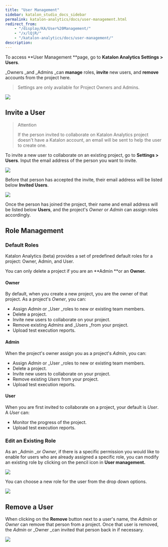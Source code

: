 ```yaml
---
title: "User Management" 
sidebar: katalon_studio_docs_sidebar
permalink: katalon-analytics/docs/user-management.html 
redirect_from:
    - "/display/KA/User%20Management/"
    - "/x/lQjR/"
    - "/katalon-analytics/docs/user-management/"
description: 
---
```

To access **User Management **page, go to **Katalon Analytics Settings > Users**. 

_Owners _and _Admins _can **manage** roles, **invite** new users, and **remove** accounts from the project here.

> Settings are only available for Project Owners and Admins.

![](../../images/katalon-analytics/docs/user-management/image2018-6-25-143A93A47.png)

Invite a User
-------------

> Attention
> 
> If the person invited to collaborate on Katalon Analytics project doesn't have a Katalon account, an email will be sent to help the user to create one.

To invite a new user to collaborate on an existing project, go to **Settings > Users**. Input the email address of the person you want to invite. 

![](../../images/katalon-analytics/docs/user-management/Screen-Shot-2018-06-25-at-5.02.53-PM.png)

Before that person has accepted the invite, their email address will be listed below **Invited Users**.

![](../../images/katalon-analytics/docs/user-management/Screen-Shot-2018-06-25-at-4.33.36-PM.png)

Once the person has joined the project, their name and email address will be listed below **Users**, and the project's _Owner_ or _Admin_ can assign roles accordingly. 

Role Management
---------------

### Default Roles

Katalon Analytics (beta) provides a set of predefined default roles for a project: Owner, Admin, and User. 

You can only delete a project if you are an **Admin **or an **Owner.**

#### Owner

By default, when you create a new project, you are the owner of that project. As a project's _Owner_, you can:

*   Assign _Admin_ or _User _roles to new or existing team members. 
*   Delete a project.
*   Invite new users to collaborate on your project. 
*   Remove existing _Admins_ and _Users _from your project. 
*   Upload test execution reports. 

#### Admin

When the project's owner assign you as a project's _Admin_, you can: 

*   Assign _Admin_ or _User _roles to new or existing team members. 
*   Delete a project.
*   Invite new users to collaborate on your project. 
*   Remove existing _Users_ from your project. 
*   Upload test execution reports. 

#### User

When you are first invited to collaborate on a project, your default is _User_. A _User_ can:

*   Monitor the progress of the project.
*   Upload test execution reports.

### Edit an Existing Role

As an _Admin _or _Owner_, if there is a specific permission you would like to enable for users who are already assigned a specific role, you can modify an existing role by clicking on the pencil icon in **User management.** 

![](../../images/katalon-analytics/docs/user-management/image2018-6-25-133A333A1.png)

You can choose a new role for the user from the drop down options.

![](../../images/katalon-analytics/docs/user-management/image2018-6-25-153A513A21.png)

Remove a User
-------------

When clicking on the **Remove** button next to a user's name, the _Admin_ or _Owner_ can remove that person from a project. Once that user is removed, the _Admin_ or _Owner _can invited that person back in if necessary. 

![](../../images/katalon-analytics/docs/user-management/image2018-7-3-163A443A11.png)